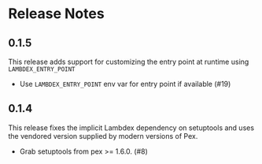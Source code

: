 # Release Notes

## 0.1.5

This release adds support for customizing the entry point at runtime using `LAMBDEX_ENTRY_POINT`

* Use `LAMBDEX_ENTRY_POINT` env var for entry point if available (#19)

## 0.1.4

This release fixes the implicit Lambdex dependency on setuptools and uses the vendored version
supplied by modern versions of Pex.

* Grab setuptools from pex >= 1.6.0. (#8)
